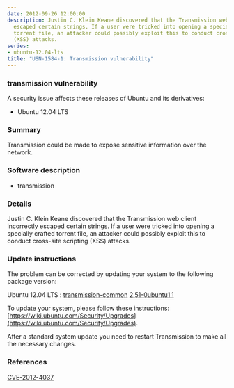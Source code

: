 ```yaml
---
date: 2012-09-26 12:00:00
description: Justin C. Klein Keane discovered that the Transmission web client incorrectly
  escaped certain strings. If a user were tricked into opening a specially crafted
  torrent file, an attacker could possibly exploit this to conduct cross-site scripting
  (XSS) attacks.
series:
- ubuntu-12.04-lts
title: "USN-1584-1: Transmission vulnerability"
---
```


### transmission vulnerability

A security issue affects these releases of Ubuntu and its derivatives:

* Ubuntu 12.04 LTS

### Summary

Transmission could be made to expose sensitive information over the network.

### Software description

* transmission 

### Details

Justin C. Klein Keane discovered that the Transmission web client incorrectly escaped certain strings. If a user were tricked into opening a specially crafted torrent file, an attacker could possibly exploit this to conduct cross-site scripting (XSS) attacks. 

### Update instructions

The problem can be corrected by updating your system to the following package version:

Ubuntu 12.04 LTS
 : [transmission-common](https://launchpad.net/ubuntu/+source/transmission) <span> [2.51-0ubuntu1.1](https://launchpad.net/ubuntu/+source/transmission/2.51-0ubuntu1.1) </span> 

To update your system, please follow these instructions: [https://wiki.ubuntu.com/Security/Upgrades](https://wiki.ubuntu.com/Security/Upgrades).

After a standard system update you need to restart Transmission to make all the necessary changes. 

### References

 [CVE-2012-4037](http://people.ubuntu.com/~ubuntu-security/cve/CVE-2012-4037)
